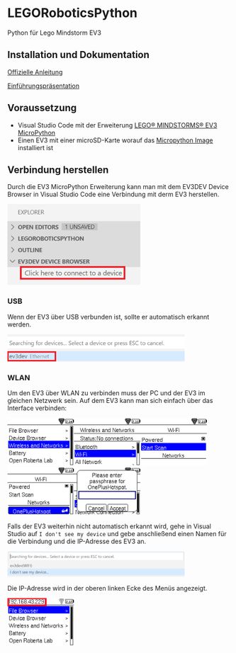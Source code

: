 # LEGORoboticsPython
Python für Lego Mindstorm EV3

## Installation und Dokumentation
[Offizielle Anleitung](https://le-www-live-s.legocdn.com/sc/media/files/ev3-micropython/getting%20started%20with%20micropython_de-3619c654757bdefde79e650951c58d8a.pdf)

[Einführungspräsentation](https://docs.google.com/presentation/d/1aI6rTUCZh44TUXAJdzgp6wt7Sxh3pLjRxMZmbWnKNWI/edit?usp=sharing)

## Voraussetzung
* Visual Studio Code mit der Erweiterung [LEGO® MINDSTORMS® EV3 MicroPython](https://marketplace.visualstudio.com/items?itemName=lego-education.ev3-micropython)
* Einen EV3 mit einer microSD-Karte worauf das [Micropython Image](https://education.lego.com/en-us/support/mindstorms-ev3/python-for-ev3) installiert ist

## Verbindung herstellen
Durch die EV3 MicroPython Erweiterung kann man mit dem EV3DEV Device Browser in Visual Studio Code eine Verbindung mit derm EV3 herstellen.

<img src="Anleitungen/assets/ConnectGuide1.png" width="300">

### USB
Wenn der EV3 über USB verbunden ist, sollte er automatisch erkannt werden.

<img src="Anleitungen/assets/ConnectGuide2.png" width="400">

### WLAN
Um den EV3 über WLAN zu verbinden muss der PC und der EV3 im gleichen Netzwerk sein. Auf dem EV3 kann man sich einfach über das Interface verbinden:

<img src="Anleitungen/assets/WLANGuide1.png" width="150"><img src="Anleitungen/assets/WLANGuide2.png" width="150"><img src="Anleitungen/assets/WLANGuide3.png" width="150"><img src="Anleitungen/assets/WLANGuide4.png" width="150"><img src="Anleitungen/assets/WLANGuide7.png" width="150">

Falls der EV3 weiterhin nicht automatisch erkannt wird, gehe in Visual Studio auf `I don't see my device` und gebe anschließend einen Namen für die Verbindung und die IP-Adresse des EV3 an. 

<img src="Anleitungen/assets/WLANGuide6.png" width="400">

Die IP-Adresse wird in der oberen linken Ecke des Menüs angezeigt.

<img src="Anleitungen/assets/WLANGuide8.png" width="150">





